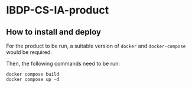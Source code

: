 # IBDP-CS-IA-product

## How to install and deploy
For the product to be run, a suitable version of `docker` and `docker-compose` would be required.

Then, the following commands need to be run:
```
docker compose build
docker compose up -d
```